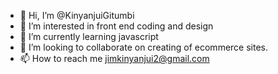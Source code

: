- 👋 Hi, I’m @KinyanjuiGitumbi
- 👀 I’m interested in front end coding and design
- 🌱 I’m currently learning javascript
- 💞️ I’m looking to collaborate on creating of ecommerce sites.
- 📫 How to reach me jimkinyanjui2@gmail.com

<!---
KinyanjuiGitumbi/KinyanjuiGitumbi is a ✨ special ✨ repository because its `README.md` (this file) appears on your GitHub profile.
You can click the Preview link to take a look at your changes.
--->

